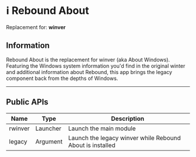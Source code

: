 # ℹ️ Rebound About

Replacement for: **winver**

## Information

Rebound About is the replacement for winver (aka About Windows). Featuring the Windows system information you'd find in the original winter and additional information about Rebound, this app brings the legacy component back from the depths of Windows.

---

## Public APIs

| Name | Type | Description |
|------|------|-------------|
| rwinver | Launcher | Launch the main module |
| legacy | Argument | Launch the legacy winver while Rebound About is installed |
